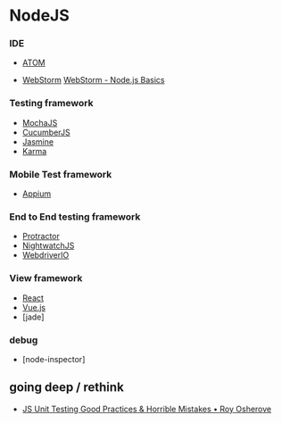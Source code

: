 # NodeJS

### IDE
- [ATOM](https://atom.io/)

- [WebStorm](https://www.jetbrains.com/webstorm/)
[WebStorm - Node.js Basics](https://www.youtube.com/watch?v=EMiU8zACVgA)

### Testing framework
- [MochaJS](https://mochajs.org/)
- [CucumberJS](https://cucumber.io/docs/reference/javascript)
- [Jasmine](http://jasmine.github.io/)
- [Karma](https://karma-runner.github.io)

### Mobile Test framework
- [Appium](http://appium.io/)

### End to End testing framework
- [Protractor](http://www.protractortest.org/)
- [NightwatchJS](http://nightwatchjs.org/)
- [WebdriverIO](http://webdriver.io/)

### View framework
- [React](https://facebook.github.io/react/)
- [Vue.js](https://vuejs.org/)
- [jade]

### debug
- [node-inspector]

## going deep / rethink
- [JS Unit Testing Good Practices & Horrible Mistakes • Roy Osherove](https://www.youtube.com/watch?v=iP0Vl-vU3XM)
